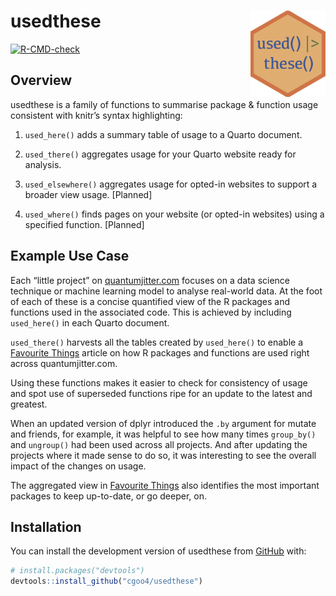 
<!-- README.md is generated from README.Rmd. Please edit that file -->

# usedthese <a href="https://cgoo4.github.io/usedthese/"><img src="man/figures/logo.png" align="right" height="138" /></a>

<!-- badges: start -->

[![R-CMD-check](https://github.com/cgoo4/usedthese/actions/workflows/R-CMD-check.yaml/badge.svg)](https://github.com/cgoo4/usedthese/actions/workflows/R-CMD-check.yaml)
<!-- badges: end -->

## Overview

usedthese is a family of functions to summarise package & function usage
consistent with knitr’s syntax highlighting:

1.  `used_here()` adds a summary table of usage to a Quarto document.

2.  `used_there()` aggregates usage for your Quarto website ready for
    analysis.

3.  `used_elsewhere()` aggregates usage for opted-in websites to support
    a broader view usage. \[Planned\]

4.  `used_where()` finds pages on your website (or opted-in websites)
    using a specified function. \[Planned\]

## Example Use Case

Each “little project” on
[quantumjitter.com](https://www.quantumjitter.com/project/) focuses on a
data science technique or machine learning model to analyse real-world
data. At the foot of each of these is a concise quantified view of the R
packages and functions used in the associated code. This is achieved by
including `used_here()` in each Quarto document.

`used_there()` harvests all the tables created by `used_here()` to
enable a [Favourite Things](https://www.quantumjitter.com/project/box/)
article on how R packages and functions are used right across
quantumjitter.com.

Using these functions makes it easier to check for consistency of usage
and spot use of superseded functions ripe for an update to the latest
and greatest.

When an updated version of dplyr introduced the `.by` argument for
mutate and friends, for example, it was helpful to see how many times
`group_by()` and `ungroup()` had been used across all projects. And
after updating the projects where it made sense to do so, it was
interesting to see the overall impact of the changes on usage.

The aggregated view in [Favourite
Things](https://www.quantumjitter.com/project/box/) also identifies the
most important packages to keep up-to-date, or go deeper, on.

## Installation

You can install the development version of usedthese from
[GitHub](https://github.com/) with:

``` r
# install.packages("devtools")
devtools::install_github("cgoo4/usedthese")
```
